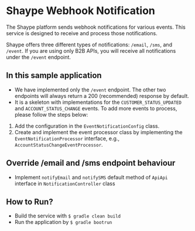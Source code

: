 # Shaype Webhook Notification
The Shaype platform sends webhook notifications for various events. This service is designed to receive and process those notifications.

Shaype offers three different types of notifications: `/email`, `/sms`, and `/event`. If you are using only B2B APIs, you will receive all notifications under the `/event` endpoint.

## In this sample application

* We have implemented only the `/event` endpoint. The other two endpoints will always return a 200 (recommended) response by default.
* It is a skeleton with implementations for the `CUSTOMER_STATUS_UPDATED` and `ACCOUNT_STATUS_CHANGE` events. To add more events to process, please follow the steps below:

1. Add the configuration in the `EventNotificationConfig` class.
2. Create and implement the event processor class by implementing the `EventNotificationProcessor` interface, e.g., `AccountStatusChangeEventProcessor`.


## Override /email and /sms endpoint behaviour
* Implement `notifyEmail` and `notifySMS`  default method of `ApiApi` interface in `NotificationController` class 


## How to Run?
* Build the service with `$ gradle clean build`
* Run the application by `$ gradle bootrun`
 




